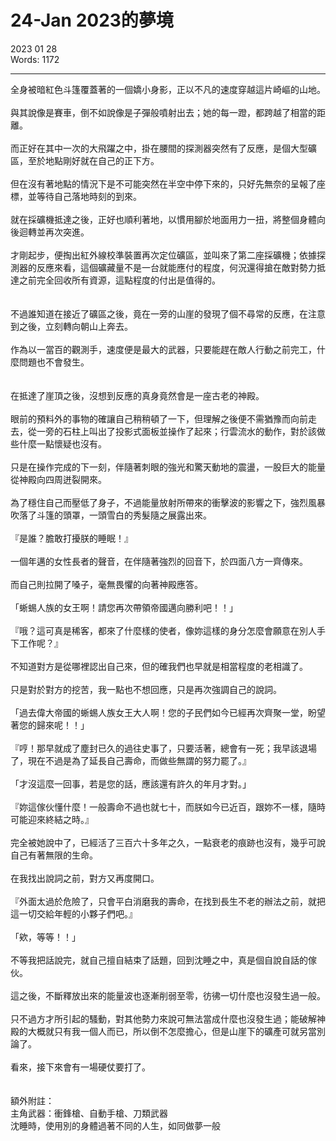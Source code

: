 # 24-Jan 2023的夢境
2023 01 28<br>
Words: 1172

---
全身被暗紅色斗篷覆蓋著的一個嬌小身影，正以不凡的速度穿越這片崎嶇的山地。
<br>
<br>與其說像是賽車，倒不如說像是子彈般噴射出去；她的每一蹬，都跨越了相當的距離。
<br>
<br>而正好在其中一次的大飛躍之中，掛在腰間的探測器突然有了反應，是個大型礦區，至於地點剛好就在自己的正下方。
<br>
<br>但在沒有著地點的情況下是不可能突然在半空中停下來的，只好先無奈的呈報了座標，並等待自己落地時刻的到來。
<br>
<br>就在採礦機抵達之後，正好也順利著地，以慣用腳於地面用力一扭，將整個身體向後迴轉並再次突進。
<br>
<br>才剛起步，便掏出紅外線校準裝置再次定位礦區，並叫來了第二座採礦機；依據探測器的反應來看，這個礦藏量不是一台就能應付的程度，何況還得搶在敵對勢力抵達之前完全回收所有資源，這點程度的付出是值得的。
<br>
<br>
<br>不過誰知道在接近了礦區之後，竟在一旁的山崖的發現了個不尋常的反應，在注意到之後，立刻轉向朝山上奔去。
<br>
<br>作為以一當百的觀測手，速度便是最大的武器，只要能趕在敵人行動之前完工，什麼問題也不會發生。
<br>
<br>
<br>在抵達了崖頂之後，沒想到反應的真身竟然會是一座古老的神殿。
<br>
<br>眼前的預料外的事物的確讓自己稍稍頓了一下，但理解之後便不需猶豫而向前走去，從一旁的石柱上叫出了投影式面板並操作了起來；行雲流水的動作，對於該做些什麼一點懷疑也沒有。
<br>
<br>只是在操作完成的下一刻，伴隨著刺眼的強光和驚天動地的震盪，一股巨大的能量從神殿向四周迸裂開來。
<br>
<br>為了穩住自己而壓低了身子，不過能量放射所帶來的衝擊波的影響之下，強烈風暴吹落了斗篷的頭罩，一頭雪白的秀髮隨之展露出來。
<br>
<br>『是誰？膽敢打擾朕的睡眠！』
<br>
<br>一個年邁的女性長者的聲音，在伴隨著強烈的回音下，於四面八方一齊傳來。
<br>
<br>而自己則拉開了嗓子，毫無畏懼的向著神殿應答。
<br>
<br>「蜥蜴人族的女王啊！請您再次帶領帝國邁向勝利吧！！」
<br>
<br>『哦？這可真是稀客，都來了什麼樣的使者，像妳這樣的身分怎麼會願意在別人手下工作呢？』
<br>
<br>不知道對方是從哪裡認出自己來，但的確我們也早就是相當程度的老相識了。
<br>
<br>只是對於對方的挖苦，我一點也不想回應，只是再次強調自己的說詞。
<br>
<br>「過去偉大帝國的蜥蜴人族女王大人啊！您的子民們如今已經再次齊聚一堂，盼望著您的歸來呢！！」
<br>
<br>『哼！那早就成了塵封已久的過往史事了，只要活著，總會有一死；我早該退場了，現在不過是為了延長自己壽命，而做些無謂的努力罷了。』
<br>
<br>「才沒這麼一回事，若是您的話，應該還有許久的年月才對。」
<br>
<br>『妳這傢伙懂什麼！一般壽命不過也就七十，而朕如今已近百，跟妳不一樣，隨時可能迎來終結之時。』
<br>
<br>完全被她說中了，已經活了三百六十多年之久，一點衰老的痕跡也沒有，幾乎可說自己有著無限的生命。
<br><br>在我找出說詞之前，對方又再度開口。
<br><br>『外面太過於危險了，只會平白消磨我的壽命，在找到長生不老的辦法之前，就把這一切交給年輕的小夥子們吧。』
<br><br>「欸，等等！！」
<br><br>不等我把話說完，就自己擅自結束了話題，回到沈睡之中，真是個自說自話的傢伙。
<br><br>這之後，不斷釋放出來的能量波也逐漸削弱至零，彷彿一切什麼也沒發生過一般。
<br><br>只不過方才所引起的騷動，對其他勢力來說可無法當成什麼也沒發生過；能破解神殿的大概就只有我一個人而已，所以倒不怎麼擔心，但是山崖下的礦產可就另當別論了。
<br><br>看來，接下來會有一場硬仗要打了。
<br><br><br>額外附註：
<br>主角武器：衝鋒槍、自動手槍、刀類武器
<br>沈睡時，使用別的身體過著不同的人生，如同做夢一般
